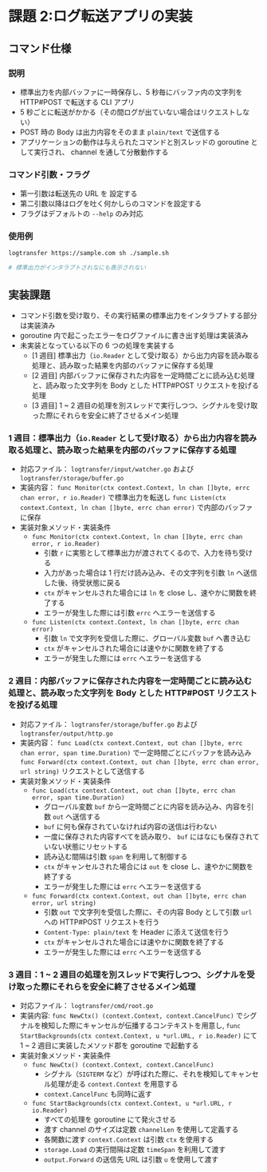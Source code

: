 # 課題 2:ログ転送アプリの実装

## コマンド仕様

### 説明

- 標準出力を内部バッファに一時保存し、5 秒毎にバッファ内の文字列を HTTP#POST で転送する CLI アプリ
- 5 秒ごとに転送がかかる（その間ログが出ていない場合はリクエストしない）
- POST 時の Body は出力内容をそのまま `plain/text` で送信する
- アプリケーションの動作は与えられたコマンドと別スレッドの goroutine として実行され、 channel を通して分散動作する

### コマンド引数・フラグ

- 第一引数は転送先の URL を 設定する
- 第二引数以降はログを吐く何かしらのコマンドを設定する
- フラグはデフォルトの `--help` のみ対応

### 使用例

```bash
logtransfer https://sample.com sh ./sample.sh

# 標準出力がインタラプトされなにも表示されない
```

## 実装課題

- コマンド引数を受け取り、その実行結果の標準出力をインタラプトする部分は実装済み
- goroutine 内で起こったエラーをログファイルに書き出す処理は実装済み
- 未実装となっている以下の 6 つの処理を実装する
  - [1 週目] 標準出力（`io.Reader` として受け取る）から出力内容を読み取る処理と、読み取った結果を内部のバッファに保存する処理
  - [2 週目] 内部バッファに保存された内容を一定時間ごとに読み込む処理と、読み取った文字列を Body とした HTTP#POST リクエストを投げる処理
  - [3 週目] 1 ~ 2 週目の処理を別スレッドで実行しつつ、シグナルを受け取った際にそれらを安全に終了させるメイン処理

### 1 週目：標準出力（`io.Reader` として受け取る）から出力内容を読み取る処理と、読み取った結果を内部のバッファに保存する処理

- 対応ファイル： `logtransfer/input/watcher.go` および `logtransfer/storage/buffer.go`
- 実装内容： `func Monitor(ctx context.Context, ln chan []byte, errc chan error, r io.Reader)` で標準出力を転送し `func Listen(ctx context.Context, ln chan []byte, errc chan error)` で内部のバッファに保存
- 実装対象メソッド・実装条件
  - `func Monitor(ctx context.Context, ln chan []byte, errc chan error, r io.Reader)`
    - 引数 `r` に実態として標準出力が渡されてくるので、入力を待ち受ける
    - 入力があった場合は 1 行だけ読み込み、その文字列を引数 `ln` へ送信した後、待受状態に戻る
    - `ctx` がキャンセルされた場合には `ln` を close し、速やかに関数を終了する
    - エラーが発生した際には引数 `errc` へエラーを送信する
  - `func Listen(ctx context.Context, ln chan []byte, errc chan error)`
    - 引数 `ln` で文字列を受信した際に、グローバル変数 `buf` へ書き込む
    - `ctx` がキャンセルされた場合には速やかに関数を終了する
    - エラーが発生した際には `errc` へエラーを送信する

### 2 週目：内部バッファに保存された内容を一定時間ごとに読み込む処理と、読み取った文字列を Body とした HTTP#POST リクエストを投げる処理

- 対応ファイル： `logtransfer/storage/buffer.go` および `logtransfer/output/http.go`
- 実装内容： `func Load(ctx context.Context, out chan []byte, errc chan error, span time.Duration)` で一定時間ごとにバッファを読み込み `func Forward(ctx context.Context, out chan []byte, errc chan error, url string)` リクエストとして送信する
- 実装対象メソッド・実装条件
  - `func Load(ctx context.Context, out chan []byte, errc chan error, span time.Duration)`
    - グローバル変数 `buf` から一定時間ごとに内容を読み込み、内容を引数 `out` へ送信する
    - `buf` に何も保存されていなければ内容の送信は行わない
    - 一度に保存された内容すべてを読み取り、 `buf` にはなにも保存されていない状態にリセットする
    - 読み込む間隔は引数 `span` を利用して制御する
    - `ctx` がキャンセルされた場合には `out` を close し、速やかに関数を終了する
    - エラーが発生した際には `errc` へエラーを送信する
  - `func Forward(ctx context.Context, out chan []byte, errc chan error, url string)`
    - 引数 `out` で文字列を受信した際に、その内容 Body として引数 `url` への HTTP#POST リクエストを行う
    - `Content-Type: plain/text` を Header に添えて送信を行う
    - `ctx` がキャンセルされた場合には速やかに関数を終了する
    - エラーが発生した際には `errc` へエラーを送信する

### 3 週目：1 ~ 2 週目の処理を別スレッドで実行しつつ、シグナルを受け取った際にそれらを安全に終了させるメイン処理

- 対応ファイル： `logtransfer/cmd/root.go`
- 実装内容: `func NewCtx() (context.Context, context.CancelFunc)` でシグナルを検知した際にキャンセルが伝播するコンテキストを用意し, `func StartBackgrounds(ctx context.Context, u *url.URL, r io.Reader)` にて 1 ~ 2 週目に実装したメソッド郡を goroutine で起動する
- 実装対象メソッド・実装条件
  - `func NewCtx() (context.Context, context.CancelFunc)`
    - シグナル（`SIGTERM` など）が呼ばれた際に、それを検知してキャンセル処理が走る `context.Context` を用意する
    - `context.CancelFunc` も同時に返す
  - `func StartBackgrounds(ctx context.Context, u *url.URL, r io.Reader)`
    - すべての処理を goroutine にて発火させる
    - 渡す channel のサイズは定数 `channelLen` を使用して定義する
    - 各関数に渡す `context.Context` は引数 `ctx` を使用する
    - `storage.Load` の実行間隔は定数 `timeSpan` を利用して渡す
    - `output.Forward` の送信先 URL は引数 `u` を使用して渡す
